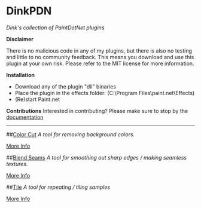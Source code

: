 # DinkPDN
*Dink's collection of PaintDotNet plugins*

**Disclaimer**

There is no malicious code in any of my plugins, but there is also no testing and little to no community feedback. 
This means you download and use this plugin at your own risk. 
Please refer to the MIT license for more information.

**Installation**

- Download any of the plugin "dll" binaries
- Place the plugin in the effects folder: (C:\Program Files\paint.net\Effects)
- (Re)start Paint.net

**Contributions**
Interested in contributing? Please make sure to stop by the [documentation](https://github.com/DataDink/DinkPDN/blob/master/Documentation/README.md)

----------------------------------------------------------------------------------------------------------------------

##[Color Cut](https://raw.githubusercontent.com/DataDink/DinkPDN/master/Binaries/ColorCut/Latest/ColorCut.dll)
*A tool for removing background colors.*

[More Info](http://forums.getpaint.net/index.php?/topic/106104-color-cut/?view=findpost&p=509037)

##[Blend Seams](https://raw.githubusercontent.com/DataDink/DinkPDN/master/Binaries/BlendSeams/Latest/BlendSeams.dll)
*A tool for smoothing out sharp edges / making seamless textures.*

[More Info](http://forums.getpaint.net/index.php?/topic/106712-blend-seams-for-smoothing-out-pesky-seams-on-textures)

##[Tile](https://raw.githubusercontent.com/DataDink/DinkPDN/master/Binaries/Tile/Latest/Tile.dll)
*A tool for repeating / tiling samples*

[More Info](http://forums.getpaint.net/index.php?/topic/107032-tile/)

